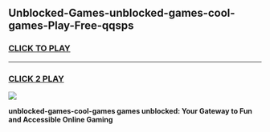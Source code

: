 
## Unblocked-Games-unblocked-games-cool-games-Play-Free-qqsps
<h3>
<a href="https://premium76.site?title=unblocked-games-cool-games&ref=23A">CLICK TO PLAY</a></h3>
<hr>

<h3>
<a href="https://premium76.site?title=unblocked-games-cool-games&ref=23A">CLICK 2 PLAY</a>
  
</h3>

<a href="https://premium76.site?title=unblocked-games-cool-games&ref=23A"><img src="https://clearcache.store/games.png"></a>


**unblocked-games-cool-games games unblocked: Your Gateway to Fun and Accessible Online Gaming**

